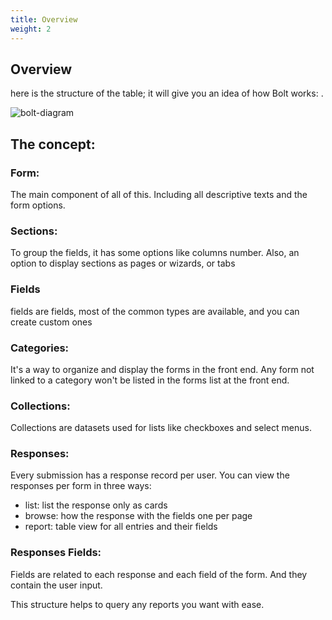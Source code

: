 ```yaml
---
title: Overview
weight: 2
---
```


## Overview
here is the structure of the table; it will give you an idea of how Bolt works:
.

![bolt-diagram](https://larazeus.com/images/docs/bolt/bolt-diagram.png)

## The concept:

### Form:
The main component of all of this. Including all descriptive texts and the form options.

### Sections:
To group the fields, it has some options like columns number.
Also, an option to display sections as pages or wizards, or tabs

### Fields
fields are fields, most of the common types are available, and you can create custom ones

### Categories:
It's a way to organize and display the forms in the front end.
Any form not linked to a category won't be listed in the forms list at the front end.

### Collections:
Collections are datasets used for lists like checkboxes and select menus.

### Responses:
Every submission has a response record per user.
You can view the responses per form in three ways:
- list: list the response only as cards
- browse: how the response with the fields one per page
- report: table view for all entries and their fields

### Responses Fields:
Fields are related to each response and each field of the form. And they contain the user input.

This structure helps to query any reports you want with ease.